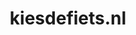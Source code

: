 ---
layout: post
title:  "kiesdefiets.nl"
internal_url:  "/dutchgov/kiesdefiets.nl.html"
subdomains_count: 2
all_subdomains_count: 5
urls_count: 2
ssl_rank: 0
http_rank: 75
url_link: /data/kiesdefiets.nl/urls.txt
all_subdomains_link: /data/kiesdefiets.nl/all_subdomains.txt
subdomains_link: /data/kiesdefiets.nl/subdomains.txt
categories: dutchgov
---